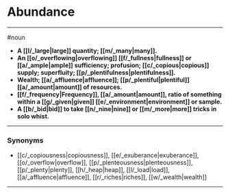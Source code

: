 # Abundance
---
#noun
- **A [[l/_large|large]] quantity; [[m/_many|many]].**
- **An [[o/_overflowing|overflowing]] [[f/_fullness|fullness]] or [[a/_ample|ample]] sufficiency; profusion; [[c/_copious|copious]] supply; superfluity; [[p/_plentifulness|plentifulness]].**
- **Wealth; [[a/_affluence|affluence]]; [[p/_plentiful|plentiful]] [[a/_amount|amount]] of resources.**
- **[[f/_frequency|Frequency]], [[a/_amount|amount]], ratio of something within a [[g/_given|given]] [[e/_environment|environment]] or sample.**
- **A [[b/_bid|bid]] to take [[n/_nine|nine]] or [[m/_more|more]] tricks in solo whist.**
---
### Synonyms
- [[c/_copiousness|copiousness]], [[e/_exuberance|exuberance]], [[o/_overflow|overflow]], [[p/_plenteousness|plenteousness]], [[p/_plenty|plenty]], [[h/_heap|heap]], [[l/_load|load]], [[a/_affluence|affluence]], [[r/_riches|riches]], [[w/_wealth|wealth]]
---
